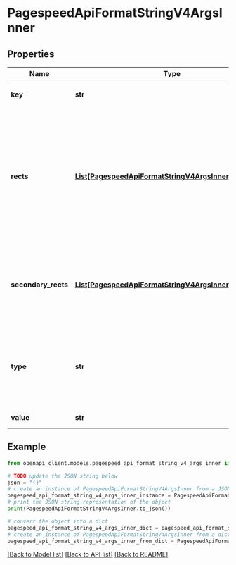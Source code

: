 # PagespeedApiFormatStringV4ArgsInner


## Properties

Name | Type | Description | Notes
------------ | ------------- | ------------- | -------------
**key** | **str** | The placeholder key for this arg, as a string. | [optional] 
**rects** | [**List[PagespeedApiFormatStringV4ArgsInnerRectsInner]**](PagespeedApiFormatStringV4ArgsInnerRectsInner.md) | The screen rectangles being referred to, with dimensions measured in CSS pixels. This is only ever used for SNAPSHOT_RECT arguments. If this is absent for a SNAPSHOT_RECT argument, it means that that argument refers to the entire snapshot. | [optional] 
**secondary_rects** | [**List[PagespeedApiFormatStringV4ArgsInnerRectsInner]**](PagespeedApiFormatStringV4ArgsInnerRectsInner.md) | Secondary screen rectangles being referred to, with dimensions measured in CSS pixels. This is only ever used for SNAPSHOT_RECT arguments. | [optional] 
**type** | **str** | Type of argument. One of URL, STRING_LITERAL, INT_LITERAL, BYTES, DURATION, VERBATIM_STRING, PERCENTAGE, HYPERLINK, or SNAPSHOT_RECT. | [optional] 
**value** | **str** | Argument value, as a localized string. | [optional] 

## Example

```python
from openapi_client.models.pagespeed_api_format_string_v4_args_inner import PagespeedApiFormatStringV4ArgsInner

# TODO update the JSON string below
json = "{}"
# create an instance of PagespeedApiFormatStringV4ArgsInner from a JSON string
pagespeed_api_format_string_v4_args_inner_instance = PagespeedApiFormatStringV4ArgsInner.from_json(json)
# print the JSON string representation of the object
print(PagespeedApiFormatStringV4ArgsInner.to_json())

# convert the object into a dict
pagespeed_api_format_string_v4_args_inner_dict = pagespeed_api_format_string_v4_args_inner_instance.to_dict()
# create an instance of PagespeedApiFormatStringV4ArgsInner from a dict
pagespeed_api_format_string_v4_args_inner_from_dict = PagespeedApiFormatStringV4ArgsInner.from_dict(pagespeed_api_format_string_v4_args_inner_dict)
```
[[Back to Model list]](../README.md#documentation-for-models) [[Back to API list]](../README.md#documentation-for-api-endpoints) [[Back to README]](../README.md)


